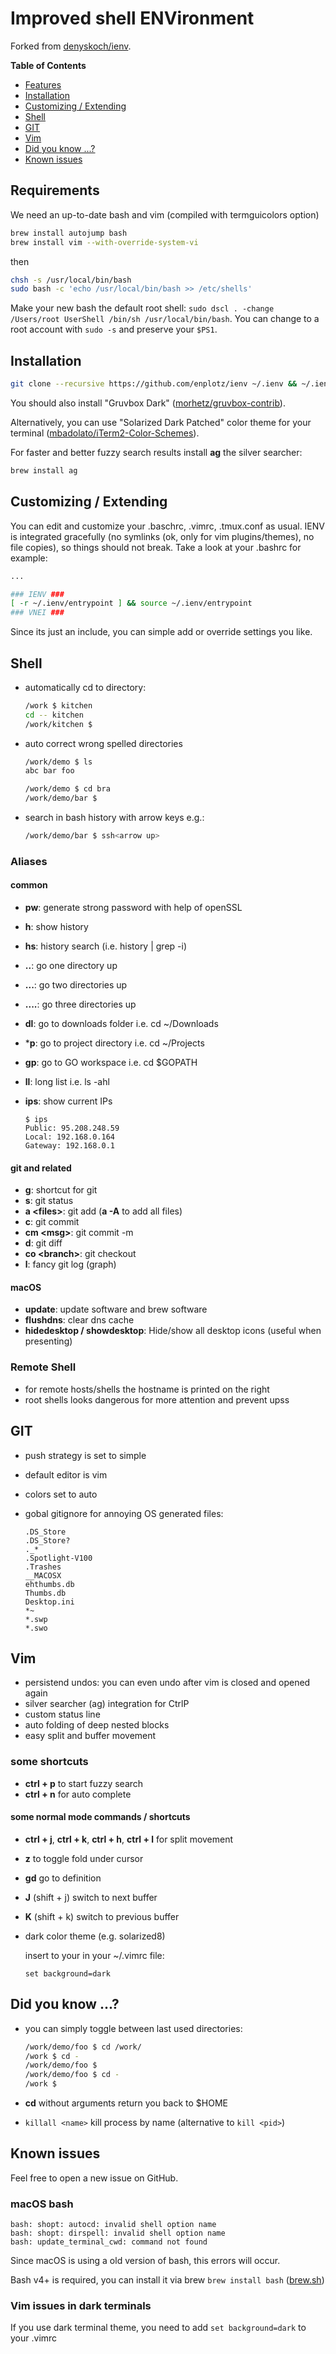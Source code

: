 # Improved shell ENVironment

Forked from [denyskoch/ienv](https://github.com/denyskoch/ienv).


**Table of Contents**

- [Features](#features)
- [Installation](#installation)
- [Customizing / Extending](#customizing--extending)
- [Shell](#shell)
- [GIT](#git)
- [Vim](#vim)
- [Did you know ...?](#did-you-know-)
- [Known issues](#known-issues)


## Requirements

We need an up-to-date bash and vim (compiled with termguicolors option)

```bash
brew install autojump bash
brew install vim --with-override-system-vi
```

then

```bash
chsh -s /usr/local/bin/bash
sudo bash -c 'echo /usr/local/bin/bash >> /etc/shells'
```

Make your new bash the default root shell: `sudo dscl . -change /Users/root UserShell /bin/sh /usr/local/bin/bash`. You can change to a root account with `sudo -s` and preserve your `$PS1`.

## Installation
```bash
git clone --recursive https://github.com/enplotz/ienv ~/.ienv && ~/.ienv/install.sh
```

You should also install "Gruvbox Dark" ([morhetz/gruvbox-contrib](https://github.com/morhetz/gruvbox-contrib/tree/master/iterm2)).

Alternatively, you can use "Solarized Dark Patched" color theme for your terminal ([mbadolato/iTerm2-Color-Schemes](https://github.com/mbadolato/iTerm2-Color-Schemes/#solarized-dark---patched)).



For faster and better fuzzy search results install **ag** the silver searcher:

```bash
brew install ag
```

## Customizing / Extending
You can edit and customize your .baschrc, .vimrc, .tmux.conf as usual. IENV is integrated gracefully (no symlinks (ok, only for vim plugins/themes), no file copies), so things should not break. Take a look at your .bashrc for example:

```bash
...

### IENV ###
[ -r ~/.ienv/entrypoint ] && source ~/.ienv/entrypoint
### VNEI ###
```

Since its just an include, you can simple add or override settings you like.

## Shell
* automatically cd to directory:

    ```bash
    /work $ kitchen
    cd -- kitchen
    /work/kitchen $
    ```
* auto correct wrong spelled directories

    ```bash
    /work/demo $ ls
    abc bar foo

    /work/demo $ cd bra
    /work/demo/bar $
    ```

* search in bash history with arrow keys e.g.:

    ```bash
    /work/demo/bar $ ssh<arrow up>
    ```

### Aliases
#### common
* **pw**: generate strong password with help of openSSL
* **h**: show history
* **hs**: history search (i.e. history | grep -i)
* **..**: go one directory up
* **...**: go two directories up
* **....**: go three directories up
* **dl**: go to downloads folder i.e. cd ~/Downloads
* ***p**: go to project directory i.e. cd ~/Projects
* **gp**: go to GO workspace i.e. cd $GOPATH
* **ll**: long list i.e. ls -ahl
* **ips**: show current IPs

    ```
    $ ips
    Public: 95.208.248.59
    Local: 192.168.0.164
    Gateway: 192.168.0.1
    ```



#### git and related
* **g**: shortcut for git
* **s**: git status
* **a &lt;files&gt;**: git add (**a -A** to add all files)
* **c**: git commit
* **cm &lt;msg&gt;**: git commit -m
* **d**: git diff
* **co &lt;branch&gt;**: git checkout
* **l**: fancy git log (graph)

#### macOS
* **update**: update software and brew software
* **flushdns**: clear dns cache
* **hidedesktop / showdesktop**: Hide/show all desktop icons (useful when presenting)


### Remote Shell
* for remote hosts/shells the hostname is printed on the right
* root shells looks dangerous for more attention and prevent upss


## GIT
* push strategy is set to simple
* default editor is vim
* colors set to auto
* gobal gitignore for annoying OS generated files:

    ```
    .DS_Store
    .DS_Store?
    ._*
    .Spotlight-V100
    .Trashes
    __MACOSX
    ehthumbs.db
    Thumbs.db
    Desktop.ini
    *~
    *.swp
    *.swo
    ```

## Vim
* persistend undos: you can even undo after vim is closed and opened again
* silver searcher (ag) integration for CtrlP
* custom status line
* auto folding of deep nested blocks
* easy split and buffer movement

### some shortcuts
* **ctrl + p** to start fuzzy search
* **ctrl + n** for auto complete

#### some normal mode commands / shortcuts
* **ctrl + j**, **ctrl + k**, **ctrl + h**, **ctrl + l** for split movement
* **z** to toggle fold under cursor
* **gd** go to definition
* **J** (shift + j) switch to next buffer
* **K** (shift + k) switch to previous buffer


* dark color theme (e.g. solarized8)

    insert to your in your ~/.vimrc file:

    ``` vimrc
    set background=dark
    ```


## Did you know ...?
* you can simply toggle between last used directories:

    ``` bash
    /work/demo/foo $ cd /work/
    /work $ cd -
    /work/demo/foo $
    /work/demo/foo $ cd -
    /work $
    ```

* **cd** without arguments return you back to $HOME
* `killall <name>` kill process by name (alternative to `kill <pid>`)


## Known issues
Feel free to open a new issue on GitHub.

### macOS bash
```
bash: shopt: autocd: invalid shell option name
bash: shopt: dirspell: invalid shell option name
bash: update_terminal_cwd: command not found
```
Since macOS is using a old version of bash, this errors will occur.

Bash v4+ is required, you can install it via brew `brew install bash` ([brew.sh](https://brew.sh))

### Vim issues in dark terminals
If you use dark terminal theme, you need to add `set background=dark`
to your .vimrc
